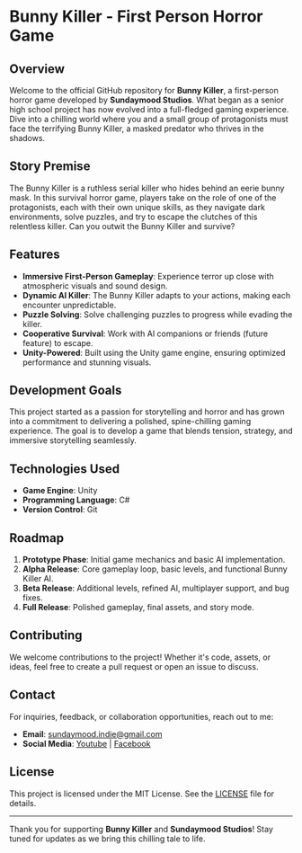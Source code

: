 # Bunny Killer - First Person Horror Game

## Overview
Welcome to the official GitHub repository for **Bunny Killer**, a first-person horror game developed by **Sundaymood Studios**. What began as a senior high school project has now evolved into a full-fledged gaming experience. Dive into a chilling world where you and a small group of protagonists must face the terrifying Bunny Killer, a masked predator who thrives in the shadows.

## Story Premise
The Bunny Killer is a ruthless serial killer who hides behind an eerie bunny mask. In this survival horror game, players take on the role of one of the protagonists, each with their own unique skills, as they navigate dark environments, solve puzzles, and try to escape the clutches of this relentless killer. Can you outwit the Bunny Killer and survive?

## Features
- **Immersive First-Person Gameplay**: Experience terror up close with atmospheric visuals and sound design.
- **Dynamic AI Killer**: The Bunny Killer adapts to your actions, making each encounter unpredictable.
- **Puzzle Solving**: Solve challenging puzzles to progress while evading the killer.
- **Cooperative Survival**: Work with AI companions or friends (future feature) to escape.
- **Unity-Powered**: Built using the Unity game engine, ensuring optimized performance and stunning visuals.

## Development Goals
This project started as a passion for storytelling and horror and has grown into a commitment to delivering a polished, spine-chilling gaming experience. The goal is to develop a game that blends tension, strategy, and immersive storytelling seamlessly.

## Technologies Used
- **Game Engine**: Unity
- **Programming Language**: C#
- **Version Control**: Git

## Roadmap
1. **Prototype Phase**: Initial game mechanics and basic AI implementation.
2. **Alpha Release**: Core gameplay loop, basic levels, and functional Bunny Killer AI.
3. **Beta Release**: Additional levels, refined AI, multiplayer support, and bug fixes.
4. **Full Release**: Polished gameplay, final assets, and story mode.

## Contributing
We welcome contributions to the project! Whether it's code, assets, or ideas, feel free to create a pull request or open an issue to discuss.

## Contact
For inquiries, feedback, or collaboration opportunities, reach out to me:
- **Email**: sundaymood.indie@gmail.com
- **Social Media**: [Youtube](https://www.youtube.com/@SundayMoodStudios) | [Facebook](https://www.facebook.com/sundaymoodindie)

## License
This project is licensed under the MIT License. See the [LICENSE](LICENSE.md) file for details.

---
Thank you for supporting **Bunny Killer** and **Sundaymood Studios**! Stay tuned for updates as we bring this chilling tale to life.

